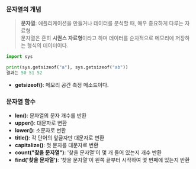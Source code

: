 ### 문자열의 개념
> <b>문자열</b>: 애플리케이션을 만들거나 데이터를 분석할 때, 매우 중요하게 다루는 자료형  
> 문자열은 흔히 **시퀀스 자료형**이라고 하며 데이터를 순차적으로 메모리에 저장하는 형식의 데이터이다.
```python
import sys

print(sys.getsizeof("a"), sys.getsizeof("ab"))
결과는 50 51 52
```

- <b>getsizeof()</b>: 메모리 공간 측정 메소드이다.


### 문자열 함수
- <b>len()</b>: 문자열의 문자 개수를 반환  
- <b>upper()</b>: 대문자로 변환  
- <b>lower()</b>: 소문자로 변환  
- <b>title()</b>: 각 단어의 앞글자만 대문자로 변환    
- <b>capitalize()</b>: 첫 문자를 대문자로 변환  
- <b>count("찾을 문자열")</b>: '찾을 문자열'이 몇 개 들어 있는지 개수 반환  
- <b>find('찾을 문자열')</b>: '찾을 문자열'이 왼쪽 끝부터 시작하여 몇 번째에 있는지 반환   
